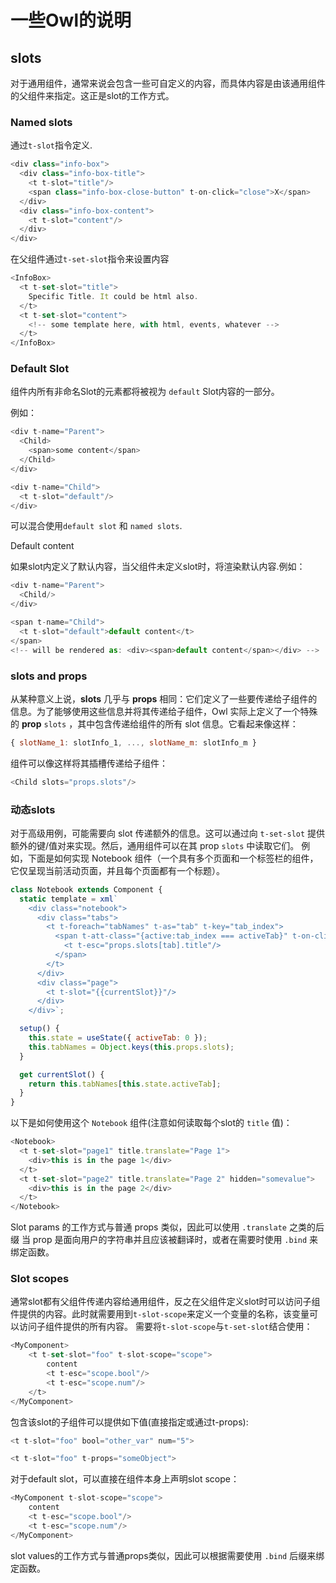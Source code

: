 # 一些Owl的说明

## slots

对于通用组件，通常来说会包含一些可自定义的内容，而具体内容是由该通用组件的父组件来指定。这正是slot的工作方式。

### Named slots<!-- {docsify-ignore} -->

通过`t-slot`指令定义.

```javascript
<div class="info-box">
  <div class="info-box-title">
    <t t-slot="title"/>
    <span class="info-box-close-button" t-on-click="close">X</span>
  </div>
  <div class="info-box-content">
    <t t-slot="content"/>
  </div>
</div>
```

在父组件通过`t-set-slot`指令来设置内容

```javascript
<InfoBox>
  <t t-set-slot="title">
    Specific Title. It could be html also.
  </t>
  <t t-set-slot="content">
    <!-- some template here, with html, events, whatever -->
  </t>
</InfoBox>
```

### Default Slot<!-- {docsify-ignore} -->

组件内所有非命名Slot的元素都将被视为 `default` Slot内容的一部分。

例如：

```javascript
<div t-name="Parent">
  <Child>
    <span>some content</span>
  </Child>
</div>

<div t-name="Child">
  <t t-slot="default"/>
</div>
```

可以混合使用`default slot` 和 `named slots`.

Default content

如果slot内定义了默认内容，当父组件未定义slot时，将渲染默认内容.例如：

```javascript
<div t-name="Parent">
  <Child/>
</div>

<span t-name="Child">
  <t t-slot="default">default content</t>
</span>
<!-- will be rendered as: <div><span>default content</span></div> -->
```

### slots and props<!-- {docsify-ignore} -->

从某种意义上说，**slots** 几乎与 **props** 相同：它们定义了一些要传递给子组件的信息。为了能够使用这些信息并将其传递给子组件，Owl 实际上定义了一个特殊的 **prop** `slots` ，其中包含传递给组件的所有 slot 信息。它看起来像这样：

```javascript
{ slotName_1: slotInfo_1, ..., slotName_m: slotInfo_m }
```

组件可以像这样将其插槽传递给子组件：

```javascript
<Child slots="props.slots"/>
```

### 动态slots<!-- {docsify-ignore} -->

对于高级用例，可能需要向 slot 传递额外的信息。这可以通过向 `t-set-slot` 提供额外的键/值对来实现。然后，通用组件可以在其 prop `slots` 中读取它们。
例如，下面是如何实现 Notebook 组件（一个具有多个页面和一个标签栏的组件，它仅呈现当前活动页面，并且每个页面都有一个标题）。

```javascript
class Notebook extends Component {
  static template = xml`
    <div class="notebook">
      <div class="tabs">
        <t t-foreach="tabNames" t-as="tab" t-key="tab_index">
          <span t-att-class="{active:tab_index === activeTab}" t-on-click="() => state.activeTab=tab_index">
            <t t-esc="props.slots[tab].title"/>
          </span>
        </t>
      </div>
      <div class="page">
        <t t-slot="{{currentSlot}}"/>
      </div>
    </div>`;

  setup() {
    this.state = useState({ activeTab: 0 });
    this.tabNames = Object.keys(this.props.slots);
  }

  get currentSlot() {
    return this.tabNames[this.state.activeTab];
  }
}
```

以下是如何使用这个 `Notebook` 组件(注意如何读取每个slot的 `title` 值)：

```javascript
<Notebook>
  <t t-set-slot="page1" title.translate="Page 1">
    <div>this is in the page 1</div>
  </t>
  <t t-set-slot="page2" title.translate="Page 2" hidden="somevalue">
    <div>this is in the page 2</div>
  </t>
</Notebook>
```

Slot params 的工作方式与普通 props 类似，因此可以使用 `.translate` 之类的后缀 当 prop 是面向用户的字符串并且应该被翻译时，或者在需要时使用 `.bind` 来绑定函数。

### Slot scopes<!-- {docsify-ignore} -->

通常slot都有父组件传递内容给通用组件，反之在父组件定义slot时可以访问子组件提供的内容。此时就需要用到`t-slot-scope`来定义一个变量的名称，该变量可以访问子组件提供的所有内容。
需要将`t-slot-scope`与`t-set-slot`结合使用：

```javascript
<MyComponent>
    <t t-set-slot="foo" t-slot-scope="scope">
        content
        <t t-esc="scope.bool"/>
        <t t-esc="scope.num"/>
    </t>
</MyComponent>
```

包含该slot的子组件可以提供如下值(直接指定或通过t-props):

```javascript
<t t-slot="foo" bool="other_var" num="5">

<t t-slot="foo" t-props="someObject">
```

对于default slot，可以直接在组件本身上声明slot scope：

```javascript
<MyComponent t-slot-scope="scope">
    content
    <t t-esc="scope.bool"/>
    <t t-esc="scope.num"/>
</MyComponent>
```

slot values的工作方式与普通props类似，因此可以根据需要使用 `.bind` 后缀来绑定函数。



